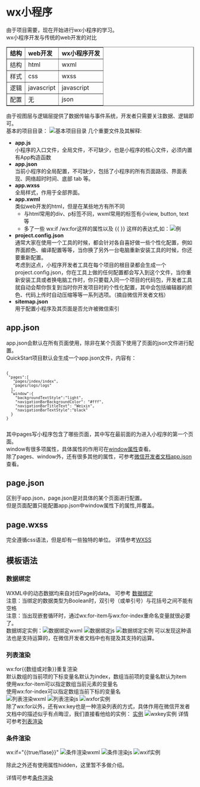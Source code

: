 <h1>wx小程序</h1>
由于项目需要，现在开始进行wx小程序的学习。<br/>
wx小程序开发与传统的web开发的对比
<table border="1">
	<tr>
	<td><strong>结构</strong></dt>
	<td><strong>web开发</strong></td>
	<td><strong>wx小程序开发</strong></td>
	</tr>
	<tr>
	<td>结构</dt>
	<td>html</td>
	<td>wxml</td>
	</tr>
	<tr>
	<td>样式</dt>
	<td>css</td>
	<td>wxss</td>
	</tr>
	<tr>
	<td>逻辑</dt>
	<td>javascript</td>
	<td>javascript</td>
	</tr>
	<tr>
	<td>配置</td>
	<td>无</td>
	<td>json</td>
	</tr>
</table>
由于视图层与逻辑层提供了数据传输与事件系统，开发者只需要关注数据、逻辑即可。<br>
基本的项目目录：
<img src="https://github.com/SaltyFishy/wx-app/blob/main/%E5%9F%BA%E6%9C%AC%E9%A1%B9%E7%9B%AE%E9%A1%B5%E9%9D%A2.jpg" alt="基本项目目录">
几个重要文件及其解释:
<ul>
	<li><strong>app.js</strong><br>
		小程序的入口文件，全局文件，不可缺少，也是小程序的核心文件，必须内置有App构造函数
	</li> 
	<li><strong>app.json</strong><br>
		当前小程序的全局配置，不可缺少，包括了小程序的所有页面路径、界面表现、网络超时时间、底部 tab 等。
	</li> 
	<li><strong>app.wxss</strong><br>
		全局样式，作用于全部界面。
	</li> 
	<li><strong>app.xwml</strong><br>
		类似web开发的html，但是在某些地方有所不同<br>
		<ul>
			<li>与html常用的div、p标签不同，wxml常用的标签有小view, button, text等</li>
			<li>多了一些 wx:if /wx:for这样的属性以及 {{ }} 这样的表达式,如：<img src="" alt="例">
			</li>
		</ul>
	</li> 
	<li><strong>project.config.json</strong><br>
		通常大家在使用一个工具的时候，都会针对各自喜好做一些个性化配置，例如界面颜色、编译配置等等，当你换了另外一台电脑重新安装工具的时候，你还要重新配置。<br>
		考虑到这点，小程序开发者工具在每个项目的根目录都会生成一个project.config.json，你在工具上做的任何配置都会写入到这个文件，当你重新安装工具或者换电脑工作时，你只要载入同一个项目的代码包，开发者工具就自动会帮你恢复到当时你开发项目时的个性化配置，其中会包括编辑器的颜色、代码上传时自动压缩等等一系列选项。（摘自微信开发者文档）
	</li> 
	<li><strong>sitemap.json</strong><br>
		用于配置小程序及其页面是否允许被微信索引
	</li> 
</ul>
<h2>app.json</h2>
app.json会默认在所有页面使用，除非在某个页面下使用了页面的json文件进行配置。<br>
QuickStart项目默认会生成一个app.json文件，内容有：
<code>

	{
  	 "pages":[
       "pages/index/index",
       "pages/logs/logs"
  	  ],
  	  "window":{
    	"backgroundTextStyle":"light",
    	"navigationBarBackgroundColor": "#fff",
    	"navigationBarTitleText": "Weixin",
    	"navigationBarTextStyle":"black"
  	  }
	}
</code>
其中pages写小程序包含了哪些页面，其中写在最前面的为进入小程序的第一个页面。<br>
window有很多项属性，具体属性的作用可在<a href="https://developers.weixin.qq.com/miniprogram/dev/reference/configuration/app.html#window" alt="window属性">window属性</a>查看。<br>
除了pages、window外，还有很多其他的属性，可参考<a href="https://developers.weixin.qq.com/miniprogram/dev/reference/configuration/app.html" alt="微信开发者文档">微信开发者文档app.json</a>查看。
<h2>page.json</h2>
区别于app.json，page.json是对具体的某个页面进行配置。<br>
但是页面配置只能配置app.json中window属性下的属性,并覆盖。
<h2>page.wxss</h2>
完全遵循css语法，但是却有一些独特的单位。
详情参考<a href="https://developers.weixin.qq.com/miniprogram/dev/framework/view/wxss.html" alt="WXSS">WXSS</a>
<h2>模板语法</h2>
<h3>数据绑定</h3>
WXML中的动态数据均来自对应Page的data。
可参考
<a href="https://developers.weixin.qq.com/miniprogram/dev/reference/wxml/data.html" alyt="数据绑定">数据绑定</a><br>
注意：当绑定的数据类型为Boolean时，双引号（或单引号）与花括号之间不能有空格<br>
注意：当出现嵌套循环时，通过wx:for-item与wx:for-index重命名变量就很必要了。<br>
数据绑定实例：<img src="https://github.com/SaltyFishy/wx-app/blob/main/%E6%95%B0%E6%8D%AE%E7%BB%91%E5%AE%9Awxml.jpg" alt="数据绑定wxml">
<img src="https://github.com/SaltyFishy/wx-app/blob/main/%E6%95%B0%E6%8D%AE%E7%BB%91%E5%AE%9Ajs.jpg" alt="数据绑定js">
<img src="https://github.com/SaltyFishy/wx-app/blob/main/%E6%95%B0%E6%8D%AE%E7%BB%91%E5%AE%9A%E5%AE%9E%E4%BE%8B.jpg" alt="数据绑定实例">
可以发现这种语法也是支持运算的，在微信开发者文档中也有提及其支持的运算。
<h3>列表渲染</h3>
wx:for{{数组或对象}}重复渲染<br>
默认数组的当前项的下标变量名默认为index，数组当前项的变量名默认为item<br>
使用wx:for-item可以指定数组当前元素的变量名<br>
使用wx:for-index可以指定数组当前下标的变量名<br>
<img src="https://github.com/SaltyFishy/wx-app/blob/main/%E5%88%97%E8%A1%A8%E6%B8%B2%E6%9F%93wxml.png" alt="列表渲染wxml">
<img src="https://github.com/SaltyFishy/wx-app/blob/main/%E5%88%97%E8%A1%A8%E6%B8%B2%E6%9F%93js.jpg" alt="列表渲染js">
<img src="https://github.com/SaltyFishy/wx-app/blob/main/wxfor%E5%AE%9E%E4%BE%8B.jpg" alt="wxfor实例"><br>
除了wx:for以外，还有wx:key也是一种渲染列表的方式，具体作用在微信开发者文档中的描述似乎有点晦涩，我们直接看他给的实例：
<a href="https://developers.weixin.qq.com/s/tpg5tKmv6kZt" alt="实例">实例</a>
<img src="https://github.com/SaltyFishy/wx-app/blob/main/wxkey%E5%AE%9E%E4%BE%8B.jpg" alt="wxkey实例">
详情可参考<a href="https://developers.weixin.qq.com/miniprogram/dev/reference/wxml/list.html" alt="列表渲染">列表渲染</a>
<h3>条件渲染</h3>
wx:if="{{true/flase}}"
<img src="" alt="条件渲染wxml">
<img src="" alt="条件渲染js">
<img src="" alt="wxif实例">

除此之外还有使用属性hidden，这里暂不多做介绍。

详情可参考<a href="https://developers.weixin.qq.com/miniprogram/dev/reference/wxml/conditional.html" alt="条件渲染">条件渲染</a>
<h3></h3>
<h3></h3>
<h3></h3>
